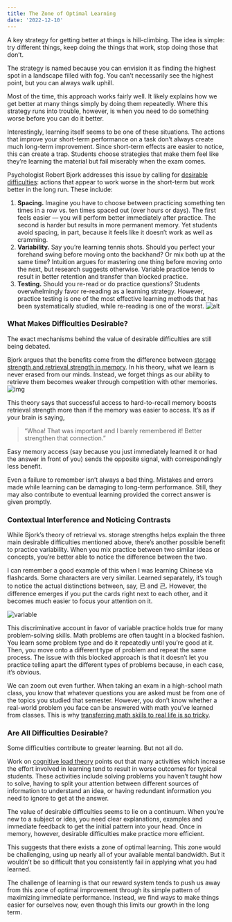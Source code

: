 ```yaml
---
title: The Zone of Optimal Learning
date: '2022-12-10'
---
```


A key strategy for getting better at things is hill-climbing. The idea is simple: try different things, keep doing the things that work, stop doing those that don’t.

The strategy is named because you can envision it as finding the highest spot in a landscape filled with fog. You can’t necessarily see the highest point, but you can always walk uphill.

Most of the time, this approach works fairly well. It likely explains how we get better at many things simply by doing them repeatedly. Where this strategy runs into trouble, however, is when you need to do something worse before you can do it better.

Interestingly, learning itself seems to be one of these situations. The actions that improve your short-term performance on a task don’t always create much long-term improvement. Since short-term effects are easier to notice, this can create a trap. Students choose strategies that make them feel like they’re learning the material but fail miserably when the exam comes.

Psychologist Robert Bjork addresses this issue by calling for [desirable difficulties](https://en.wikipedia.org/wiki/Desirable_difficulty): actions that appear to work worse in the short-term but work better in the long run. These include:

1. **Spacing.** Imagine you have to choose between practicing something ten times in a row vs. ten times spaced out (over hours or days). The first feels easier — you will perform better immediately after practice. The second is harder but results in more permanent memory. Yet students avoid spacing, in part, because it feels like it doesn’t work as well as cramming.
2. **Variability.** Say you’re learning tennis shots. Should you perfect your forehand swing before moving onto the backhand? Or mix both up at the same time? Intuition argues for mastering one thing before moving onto the next, but research suggests otherwise. Variable practice tends to result in better retention and transfer than blocked practice.
3. **Testing.** Should you re-read or do practice questions? Students overwhelmingly favor re-reading as a learning strategy. However, practice testing is one of the most effective learning methods that has been systematically studied, while re-reading is one of the worst.
![alt](https://pocket-image-cache.com//filters:format(jpg):extract_focal()/https%3A%2F%2Fmiro.medium.com%2Fmax%2F1400%2F0*m1afT9K_wNVSuCGu.jpg)

### What Makes Difficulties Desirable?

The exact mechanisms behind the value of desirable difficulties are still being debated.

Bjork argues that the benefits come from the difference between [storage strength and retrieval strength in memory](https://www.researchgate.net/publication/281322665_A_new_theory_of_disuse_and_an_old_theory_of_stimulus_fluctuation). In his theory, what we learn is never erased from our minds. Instead, we forget things as our ability to retrieve them becomes weaker through competition with other memories.
![img](https://pocket-image-cache.com//filters:format(jpg):extract_focal()/https%3A%2F%2Fmiro.medium.com%2Fmax%2F1400%2F0*Dv1ImmYtEkZCN33O.jpg)

This theory says that successful access to hard-to-recall memory boosts retrieval strength more than if the memory was easier to access. It’s as if your brain is saying, 
> “Whoa! That was important and I barely remembered it! Better strengthen that connection.”

Easy memory access (say because you just immediately learned it or had the answer in front of you) sends the opposite signal, with correspondingly less benefit.

Even a failure to remember isn’t always a bad thing. Mistakes and errors made while learning can be damaging to long-term performance. Still, they may also contribute to eventual learning provided the correct answer is given promptly.

### Contextual Interference and Noticing Contrasts
While Bjork’s theory of retrieval vs. storage strengths helps explain the three main desirable difficulties mentioned above, there’s another possible benefit to practice variability. When you mix practice between two similar ideas or concepts, you’re better able to notice the difference between the two.

I can remember a good example of this when I was learning Chinese via flashcards. Some characters are very similar. Learned separately, it’s tough to notice the actual distinctions between, say, 已 and 己. However, the difference emerges if you put the cards right next to each other, and it becomes much easier to focus your attention on it.

![variable](https://pocket-image-cache.com//filters:format(jpg):extract_focal()/https%3A%2F%2Fmiro.medium.com%2Fmax%2F1400%2F0*FJWA1_ks5gOFJvLp.jpg)

This discriminative account in favor of variable practice holds true for many problem-solving skills. Math problems are often taught in a blocked fashion. You learn some problem type and do it repeatedly until you’re good at it. Then, you move onto a different type of problem and repeat the same process. The issue with this blocked approach is that it doesn’t let you practice telling apart the different types of problems because, in each case, it’s obvious.

We can zoom out even further. When taking an exam in a high-school math class, you know that whatever questions you are asked must be from one of the topics you studied that semester. However, you don’t know whether a real-world problem you face can be answered with math you’ve learned from classes. This is why [transferring math skills to real life is so tricky](https://www.scotthyoung.com/blog/2022/01/24/why-dont-we-use-the-math-we-learn-in-school/).

### Are All Difficulties Desirable?

Some difficulties contribute to greater learning. But not all do.

Work on [cognitive load theory](https://www.scotthyoung.com/blog/2022/01/04/cognitive-load-theory/) points out that many activities which increase the effort involved in learning tend to result in worse outcomes for typical students. These activities include solving problems you haven’t taught how to solve, having to split your attention between different sources of information to understand an idea, or having redundant information you need to ignore to get at the answer.

The value of desirable difficulties seems to lie on a continuum. When you’re new to a subject or idea, you need clear explanations, examples and immediate feedback to get the initial pattern into your head. Once in memory, however, desirable difficulties make practice more efficient.

This suggests that there exists a zone of optimal learning. This zone would be challenging, using up nearly all of your available mental bandwidth. But it wouldn’t be so difficult that you consistently fail in applying what you had learned.

The challenge of learning is that our reward system tends to push us away from this zone of optimal improvement through its simple pattern of maximizing immediate performance. Instead, we find ways to make things easier for ourselves now, even though this limits our growth in the long term.